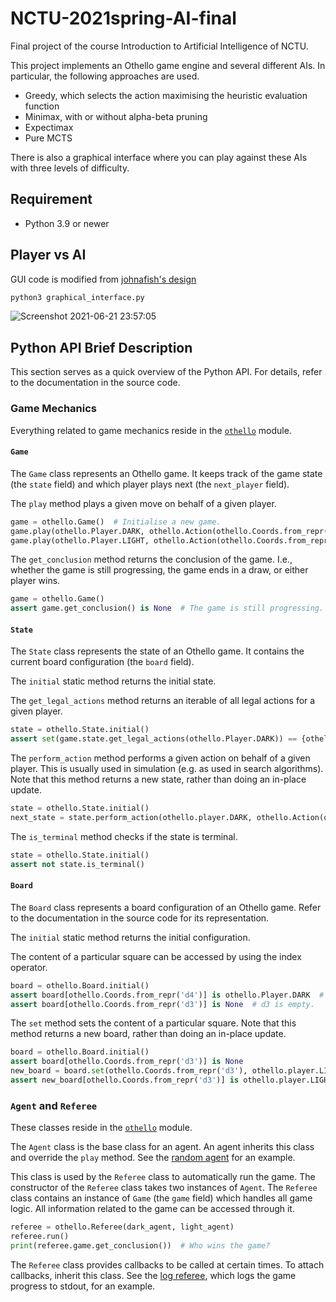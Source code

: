 # NCTU-2021spring-AI-final
Final project of the course Introduction to Artificial Intelligence of NCTU.

This project implements an Othello game engine and several different AIs. In particular, the following approaches are used.
- Greedy, which selects the action maximising the heuristic evaluation function
- Minimax, with or without alpha-beta pruning
- Expectimax
- Pure MCTS

There is also a graphical interface where you can play against these AIs with three levels of difficulty.

## Requirement

- Python 3.9 or newer

## Player vs AI
GUI code is modified from [johnafish's design](https://github.com/johnafish/othello)

```bash
python3 graphical_interface.py
```
![Screenshot 2021-06-21 23:57:05](https://user-images.githubusercontent.com/32272431/122792136-71e6d480-d2ec-11eb-953d-35ea803c2868.png)


## Python API Brief Description

This section serves as a quick overview of the Python API.
For details, refer to the documentation in the source code.

### Game Mechanics

Everything related to game mechanics reside in the [`othello`](othello.py) module.

#### `Game`

The `Game` class represents an Othello game.
It keeps track of the game state (the `state` field) and which player plays next (the `next_player` field).

The `play` method plays a given move on behalf of a given player.

```python
game = othello.Game()  # Initialise a new game.
game.play(othello.Player.DARK, othello.Action(othello.Coords.from_repr('d3')))  # Dark plays d3.
game.play(othello.Player.LIGHT, othello.Action(othello.Coords.from_repr('c5')))  # Light plays c5.
```

The `get_conclusion` method returns the conclusion of the game.
I.e., whether the game is still progressing, the game ends in a draw, or either player wins.

```python
game = othello.Game()
assert game.get_conclusion() is None  # The game is still progressing.
```

#### `State`

The `State` class represents the state of an Othello game.
It contains the current board configuration (the `board` field).

The `initial` static method returns the initial state.

The `get_legal_actions` method returns an iterable of all legal actions for a given player.

```python
state = othello.State.initial()
assert set(game.state.get_legal_actions(othello.Player.DARK)) == {othello.Action(othello.Coords.from_repr(a)) for a in ('d3', 'c4', 'f5', 'e6')}
```

The `perform_action` method performs a given action on behalf of a given player.
This is usually used in simulation (e.g. as used in search algorithms).
Note that this method returns a new state, rather than doing an in-place update.

```python
state = othello.State.initial()
next_state = state.perform_action(othello.player.DARK, othello.Action(othello.Coords.from_repr('d3')))  # Dark plays d3.
```

The `is_terminal` method checks if the state is terminal.

```python
state = othello.State.initial()
assert not state.is_terminal()
```

#### `Board`

The `Board` class represents a board configuration of an Othello game.
Refer to the documentation in the source code for its representation.

The `initial` static method returns the initial configuration.

The content of a particular square can be accessed by using the index operator.

```python
board = othello.Board.initial()
assert board[othello.Coords.from_repr('d4')] is othello.Player.DARK  # d4 has a dark piece.
assert board[othello.Coords.from_repr('d3')] is None  # d3 is empty.
```

The `set` method sets the content of a particular square.
Note that this method returns a new board, rather than doing an in-place update.

```python
board = othello.Board.initial()
assert board[othello.Coords.from_repr('d3')] is None
new_board = board.set(othello.Coords.from_repr('d3'), othello.player.LIGHT)
assert new_board[othello.Coords.from_repr('d3')] is othello.player.LIGHT
```

### `Agent` and `Referee`

These classes reside in the [`othello`](othello.py) module.

The `Agent` class is the base class for an agent. An agent inherits this class and override the `play` method.
See the [random agent](random_agent.py) for an example.

This class is used by the `Referee` class to automatically run the game.
The constructor of the `Referee` class takes two instances of `Agent`.
The `Referee` class contains an instance of `Game` (the `game` field) which handles all game logic.
All information related to the game can be accessed through it.

```python
referee = othello.Referee(dark_agent, light_agent)
referee.run()
print(referee.game.get_conclusion())  # Who wins the game?
```

The `Referee` class provides callbacks to be called at certain times. To attach callbacks, inherit this class.
See the [log referee](log_referee.py), which logs the game progress to stdout, for an example.
